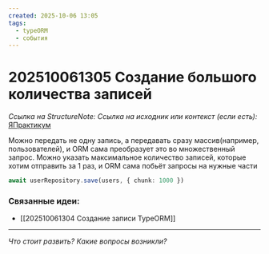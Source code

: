 ```yaml
---
created: 2025-10-06 13:05
tags:
  - typeORM
  - события
---
```

# 202510061305 Создание большого количества записей

*Ссылка на StructureNote:*
*Ссылка на исходник или контекст (если есть):* [ЯПрактикум](https://practicum.yandex.ru/trainer/backend-nodejs/lesson/5674c491-8940-41ba-bf49-d6da1cbe2337/task/24675584-eb8b-412b-9acc-05a6f5d3a8c3)

Можно передать не одну запись, а передавать сразу массив(например, пользователей), и ORM сама преобразует это во множественный запрос. Можно указать максимальное количество записей, которые хотим отправить за 1 раз, и ORM сама побьёт запросы на нужные части

```ts
await userRepository.save(users, { chunk: 1000 })
```

### Связанные идеи:

* [[202510061304 Создание записи TypeORM]]
---

*Что стоит развить? Какие вопросы возникли?*
